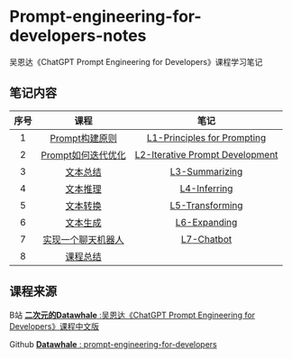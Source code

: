 # Prompt-engineering-for-developers-notes
吴恩达《ChatGPT Prompt Engineering for Developers》课程学习笔记

## 笔记内容

| 序号  |                             课程                              |                                                   笔记                                                   |
|:---:|:-----------------------------------------------------------:|:------------------------------------------------------------------------------------------------------:|
|  1  |  [Prompt构建原则](https://www.bilibili.com/video/BV1ug4y157xA)  |                  [L1-Principles for Prompting](L1-Principles%20for%20Prompting.ipynb)                  |
|  2  | [Prompt如何迭代优化](https://www.bilibili.com/video/BV1yh411V7ge) |              [L2-Iterative Prompt Development](L2-Iterative%20Prompt%20Development.ipynb)              |
|  3  |     [文本总结](https://www.bilibili.com/video/BV1jM411379y)     |                                 [L3-Summarizing](L3-Summarizing.ipynb)                                 |
|  4  |     [文本推理](https://www.bilibili.com/video/BV1B24y1T7Pt)     |                                   [L4-Inferring](L4-Inferring.ipynb)                                   |
|  5  |     [文本转换](https://www.bilibili.com/video/BV1Bk4y1E7Z8)     |                                [L5-Transforming](L5-Transforming.ipynb)                                |
|  6  |     [文本生成](https://www.bilibili.com/video/BV1Jh411j7PH)     |                                   [L6-Expanding](L6-Expanding.ipynb)                                   |
|  7  |  [实现一个聊天机器人](https://www.bilibili.com/video/BV1jm4y1y7rA)   |                                     [L7-Chatbot](L7-Chatbot.ipynb)                                     |
|  8  |     [课程总结](https://www.bilibili.com/video/BV1RT411b7E8)     ||[L8-Replenishment](L8-Replenishment.ipynb)

## 课程来源
B站 [**二次元的Datawhale** :吴恩达《ChatGPT Prompt Engineering for Developers》课程中文版](https://space.bilibili.com/431850986)  

Github [**Datawhale** : prompt-engineering-for-developers](https://github.com/datawhalechina/prompt-engineering-for-developers/tree/main)
